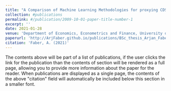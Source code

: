 ```yaml
---
title: "A Comparison of Machine Learning Methodologies for proxying CDS spreads"
collection: #publications
permalink: #/publication/2009-10-01-paper-title-number-1
excerpt: ''
date: 2021-01-28
venue: 'Department of Economics, Econometrics and Finance, University of Groningen'
paperurl: 'http://ArjFaber.github.io/publications/BSc_thesis_Arjan_Faber.pdf'
citation: 'Faber, A. (2021)'
---
```


The contents above will be part of a list of publications, if the user clicks the link for the publication than the contents of section will be rendered as a full page, allowing you to provide more information about the paper for the reader. When publications are displayed as a single page, the contents of the above "citation" field will automatically be included below this section in a smaller font.
